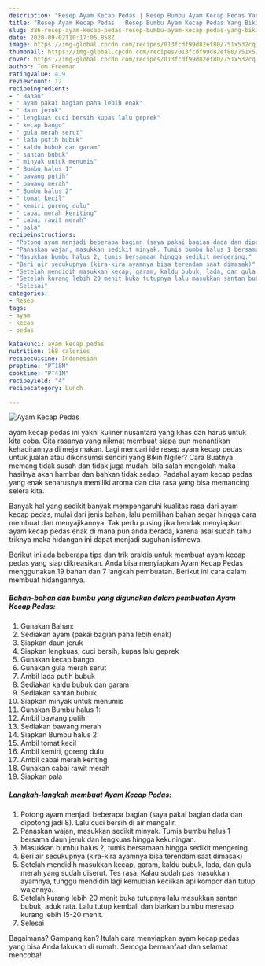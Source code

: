 ```yaml
---
description: "Resep Ayam Kecap Pedas | Resep Bumbu Ayam Kecap Pedas Yang Bikin Ngiler"
title: "Resep Ayam Kecap Pedas | Resep Bumbu Ayam Kecap Pedas Yang Bikin Ngiler"
slug: 386-resep-ayam-kecap-pedas-resep-bumbu-ayam-kecap-pedas-yang-bikin-ngiler
date: 2020-09-02T10:17:06.858Z
image: https://img-global.cpcdn.com/recipes/013fcdf99d82ef80/751x532cq70/ayam-kecap-pedas-foto-resep-utama.jpg
thumbnail: https://img-global.cpcdn.com/recipes/013fcdf99d82ef80/751x532cq70/ayam-kecap-pedas-foto-resep-utama.jpg
cover: https://img-global.cpcdn.com/recipes/013fcdf99d82ef80/751x532cq70/ayam-kecap-pedas-foto-resep-utama.jpg
author: Tom Freeman
ratingvalue: 4.9
reviewcount: 12
recipeingredient:
- " Bahan"
- " ayam pakai bagian paha lebih enak"
- " daun jeruk"
- " lengkuas cuci bersih kupas lalu geprek"
- " kecap bango"
- " gula merah serut"
- " lada putih bubuk"
- " kaldu bubuk dan garam"
- " santan bubuk"
- " minyak untuk menumis"
- " Bumbu halus 1"
- " bawang putih"
- " bawang merah"
- " Bumbu halus 2"
- " tomat kecil"
- " kemiri goreng dulu"
- " cabai merah keriting"
- " cabai rawit merah"
- " pala"
recipeinstructions:
- "Potong ayam menjadi beberapa bagian (saya pakai bagian dada dan dipotong jadi 8). Lalu cuci bersih di air mengalir."
- "Panaskan wajan, masukkan sedikit minyak. Tumis bumbu halus 1 bersama daun jeruk dan lengkuas hingga kekuningan."
- "Masukkan bumbu halus 2, tumis bersamaan hingga sedikit mengering."
- "Beri air secukupnya (kira-kira ayamnya bisa terendam saat dimasak)"
- "Setelah mendidih masukkan kecap, garam, kaldu bubuk, lada, dan gula merah yang sudah diserut. Tes rasa. Kalau sudah pas masukkan ayamnya, tunggu mendidih lagi kemudian kecilkan api kompor dan tutup wajannya."
- "Setelah kurang lebih 20 menit buka tutupnya lalu masukkan santan bubuk, aduk rata. Lalu tutup kembali dan biarkan bumbu meresap kurang lebih 15-20 menit."
- "Selesai"
categories:
- Resep
tags:
- ayam
- kecap
- pedas

katakunci: ayam kecap pedas 
nutrition: 168 calories
recipecuisine: Indonesian
preptime: "PT18M"
cooktime: "PT41M"
recipeyield: "4"
recipecategory: Lunch

---
```



![Ayam Kecap Pedas](https://img-global.cpcdn.com/recipes/013fcdf99d82ef80/751x532cq70/ayam-kecap-pedas-foto-resep-utama.jpg)


ayam kecap pedas ini yakni kuliner nusantara yang khas dan harus untuk kita coba. Cita rasanya yang nikmat membuat siapa pun menantikan kehadirannya di meja makan.
Lagi mencari ide resep ayam kecap pedas untuk jualan atau dikonsumsi sendiri yang Bikin Ngiler? Cara Buatnya memang tidak susah dan tidak juga mudah. bila salah mengolah maka hasilnya akan hambar dan bahkan tidak sedap. Padahal ayam kecap pedas yang enak seharusnya memiliki aroma dan cita rasa yang bisa memancing selera kita.



Banyak hal yang sedikit banyak mempengaruhi kualitas rasa dari ayam kecap pedas, mulai dari jenis bahan, lalu pemilihan bahan segar hingga cara membuat dan menyajikannya. Tak perlu pusing jika hendak menyiapkan ayam kecap pedas enak di mana pun anda berada, karena asal sudah tahu triknya maka hidangan ini dapat menjadi suguhan istimewa.


Berikut ini ada beberapa tips dan trik praktis untuk membuat ayam kecap pedas yang siap dikreasikan. Anda bisa menyiapkan Ayam Kecap Pedas menggunakan 19 bahan dan 7 langkah pembuatan. Berikut ini cara dalam membuat hidangannya.

<!--inarticleads1-->

##### Bahan-bahan dan bumbu yang digunakan dalam pembuatan Ayam Kecap Pedas:

1. Gunakan  Bahan:
1. Sediakan  ayam (pakai bagian paha lebih enak)
1. Siapkan  daun jeruk
1. Siapkan  lengkuas, cuci bersih, kupas lalu geprek
1. Gunakan  kecap bango
1. Gunakan  gula merah serut
1. Ambil  lada putih bubuk
1. Sediakan  kaldu bubuk dan garam
1. Sediakan  santan bubuk
1. Siapkan  minyak untuk menumis
1. Gunakan  Bumbu halus 1:
1. Ambil  bawang putih
1. Sediakan  bawang merah
1. Siapkan  Bumbu halus 2:
1. Ambil  tomat kecil
1. Ambil  kemiri, goreng dulu
1. Ambil  cabai merah keriting
1. Gunakan  cabai rawit merah
1. Siapkan  pala




<!--inarticleads2-->

##### Langkah-langkah membuat Ayam Kecap Pedas:

1. Potong ayam menjadi beberapa bagian (saya pakai bagian dada dan dipotong jadi 8). Lalu cuci bersih di air mengalir.
1. Panaskan wajan, masukkan sedikit minyak. Tumis bumbu halus 1 bersama daun jeruk dan lengkuas hingga kekuningan.
1. Masukkan bumbu halus 2, tumis bersamaan hingga sedikit mengering.
1. Beri air secukupnya (kira-kira ayamnya bisa terendam saat dimasak)
1. Setelah mendidih masukkan kecap, garam, kaldu bubuk, lada, dan gula merah yang sudah diserut. Tes rasa. Kalau sudah pas masukkan ayamnya, tunggu mendidih lagi kemudian kecilkan api kompor dan tutup wajannya.
1. Setelah kurang lebih 20 menit buka tutupnya lalu masukkan santan bubuk, aduk rata. Lalu tutup kembali dan biarkan bumbu meresap kurang lebih 15-20 menit.
1. Selesai




Bagaimana? Gampang kan? Itulah cara menyiapkan ayam kecap pedas yang bisa Anda lakukan di rumah. Semoga bermanfaat dan selamat mencoba!
